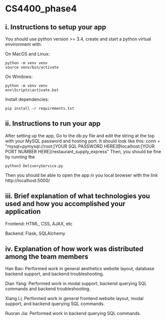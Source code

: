 # CS4400_phase4

## i. Instructions to setup your app  
You should use python version >= 3.4, create and start a python virtual environment with:

On MacOS and Linux:
```
python -m venv venv
source venv/bin/activate
```

On Windows:
```
python -m venv venv
env\Scripts\activate.bat
```

Install dependencies:
```
pip install -r requirements.txt
```
## ii. Instructions to run your app  
After setting up the app,
Go to the db.py file and edit the string at the top with your MySQL password and hosting port. It should look like this: conn = "mysql+pymysql://root:[YOUR SQL PASSWORD HERE]@localhost:[YOUR PORT NUMBER HERE]/restaurant_supply_express"
Then, you should be fine by running the 
```
python3 DeliveryService.py
```
Then you should be able to open the app in you local browser with the link http://localhost:5000/ 


## iii. Brief explanation of what technologies you used and how you accomplished your application
Frontend: 
HTML, CSS, AJAX, etc

Backend: 
Flask, SQLAlchemy
## iv. Explanation of how work was distributed among the team members  
Han Bao: Performed work in general aesthetics website layout, database backend support, and backend troubleshooting.

Dian Yang: Performed work in modal support, backend querying SQL commands and backend troubleshooting.

Xiang Li; Performed work in general frontend website layout, modal support, and backend querying SQL commands.

Ruoran Jia: Performed work in backend querying SQL commands.
